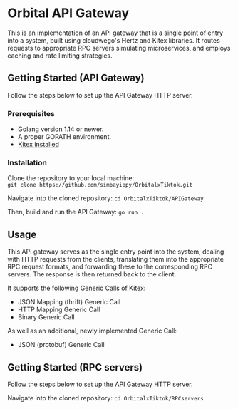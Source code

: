 # Orbital API Gateway
This is an implementation of an API gateway that is a single point of entry into a system, built using cloudwego's Hertz and Kitex libraries. It routes requests to appropriate RPC servers simulating microservices, and employs caching and rate limiting strategies.

## Getting Started (API Gateway)
Follow the steps below to set up the API Gateway HTTP server.

### Prerequisites
* Golang version 1.14 or newer.
* A proper GOPATH environment.
* [Kitex installed](https://www.cloudwego.io/docs/kitex/getting-started/)

### Installation
Clone the repository to your local machine: <br>
`git clone https://github.com/simbayippy/OrbitalxTiktok.git`

Navigate into the cloned repository:
`cd OrbitalxTiktok/APIGateway`

Then, build and run the API Gateway:
`go run .`

## Usage
This API gateway serves as the single entry point into the system, dealing with HTTP requests from the clients, translating them into the appropriate RPC request formats, and forwarding these to the corresponding RPC servers. The response is then returned back to the client.

It supports the following Generic Calls of Kitex:
* JSON Mapping (thrift) Generic Call
* HTTP Mapping Generic Call
* Binary Generic Call

As well as an additional, newly implemented Generic Call:
* JSON (protobuf) Generic Call

## Getting Started (RPC servers)
Follow the steps below to set up the API Gateway HTTP server.

Navigate into the cloned repository:
`cd OrbitalxTiktok/RPCservers`

